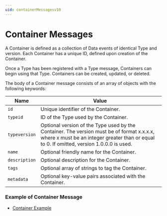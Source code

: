 ```yaml
---
uid: containerMessagesv10
---
```


# Container Messages

A Container is defined as a collection of Data events of identical Type and version. Each Container has a unique ID, defined upon creation of the Container.

Once a Type has been registered with a Type message, Containers can begin using that Type. Containers can be created, updated, or deleted.

The body of a Container message consists of an array of objects with the following keywords:

| Name | Value |
| --- | --- |
| `id` | Unique identifier of the Container. |
| `typeid` | ID of the Type used by the Container. |
| `typeversion` | Optional version of the Type used by the Container. The version must be of format x.x.x.x, where x must be an integer greater than or equal to 0. If omitted, version 1.0.0.0 is used. |
| `name` | Optional friendly name for the Container. |
| `description` | Optional description for the Container. |
| `tags` | Optional array of strings to tag the Container. |
| `metadata` | Optional key-value pairs associated with the Container. |


### Example of Container Message 
   
   - [Container Example](xref:containerExamplev10)

